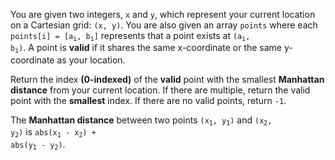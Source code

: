 You are given two integers, `x` and `y`, which represent your current location on a Cartesian grid: `(x, y)`. You are also given an array `points` where each <code>points[i] = [a<sub>i</sub>, b<sub>i</sub>]</code> represents that a point exists at <code>(a<sub>i</sub>, b<sub>i</sub>)</code>. A point is **valid** if it shares the same x-coordinate or the same y-coordinate as your location.

Return the index **(0-indexed)** of the **valid** point with the smallest **Manhattan distance** from your current location. If there are multiple, return the valid point with the **smallest** index. If there are no valid points, return `-1`.

The **Manhattan distance** between two points <code>(x<sub>1</sub>, y<sub>1</sub>)</code> and <code>(x<sub>2</sub>, y<sub>2</sub>)</code> is <code>abs(x<sub>1</sub> - x<sub>2</sub>) + abs(y<sub>1</sub> - y<sub>2</sub>)</code>.